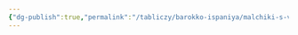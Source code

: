```yaml
---
{"dg-publish":true,"permalink":"/tabliczy/barokko-ispaniya/malchiki-s-vinogradom-i-dynej/","dgPassFrontmatter":true}
---
```



